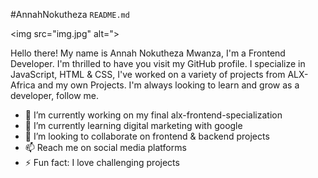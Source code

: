 #AnnahNokutheza `README.md`

<img src="img.jpg" alt=">

Hello there! My name is Annah Nokutheza Mwanza, I'm a Frontend Developer. I'm thrilled to have you visit my GitHub profile. I specialize in JavaScript, HTML & CSS, I've worked on a variety of projects from ALX-Africa and my own Projects. I'm always looking to learn and grow as a developer, follow me.

- 🔭 I’m currently working on my final alx-frontend-specialization
- 🌱 I’m currently learning digital marketing with google
- 👯 I’m looking to collaborate on frontend & backend projects
- 📫 Reach me on social media platforms
- ⚡ Fun fact: I love challenging projects
